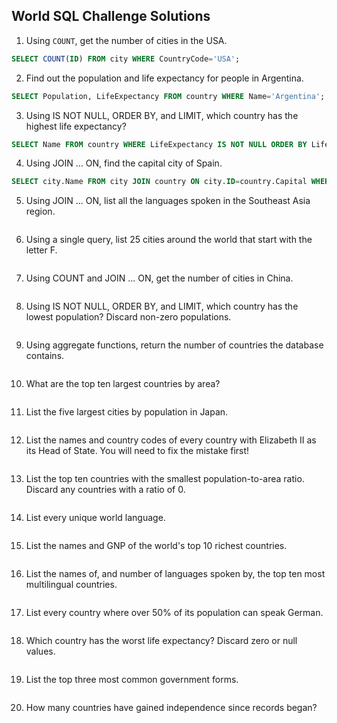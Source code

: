 ## World SQL Challenge Solutions

1. Using `COUNT`, get the number of cities in the USA.
```sql
SELECT COUNT(ID) FROM city WHERE CountryCode='USA';
```
2. Find out the population and life expectancy for people in Argentina.
```sql
SELECT Population, LifeExpectancy FROM country WHERE Name='Argentina';
```
3. Using IS NOT NULL, ORDER BY, and LIMIT, which country has the highest life expectancy?
```sql
SELECT Name FROM country WHERE LifeExpectancy IS NOT NULL ORDER BY LifeExpectancy DESC LIMIT 1;
```
4. Using JOIN ... ON, find the capital city of Spain.
```sql
SELECT city.Name FROM city JOIN country ON city.ID=country.Capital WHERE country.Name='Spain';
```
5. Using JOIN ... ON, list all the languages spoken in the Southeast Asia region.
```sql

```
6. Using a single query, list 25 cities around the world that start with the letter F.
```sql

```
7. Using COUNT and JOIN ... ON, get the number of cities in China.
```sql

```
8. Using IS NOT NULL, ORDER BY, and LIMIT, which country has the lowest population? Discard non-zero populations.
```sql

```
9. Using aggregate functions, return the number of countries the database contains.
```sql

```
10. What are the top ten largest countries by area?
```sql

```
11. List the five largest cities by population in Japan.
```sql

```
12. List the names and country codes of every country with Elizabeth II as its Head of State. You will need to fix the mistake first!
```sql

```
13. List the top ten countries with the smallest population-to-area ratio. Discard any countries with a ratio of 0.
```sql

```
14. List every unique world language.
```sql

```
15. List the names and GNP of the world's top 10 richest countries.
```sql

```
16. List the names of, and number of languages spoken by, the top ten most multilingual countries.
```sql

```
17. List every country where over 50% of its population can speak German.
```sql

```
18. Which country has the worst life expectancy? Discard zero or null values.
```sql

```
19. List the top three most common government forms.
```sql

```
20. How many countries have gained independence since records began?
```sql

```
